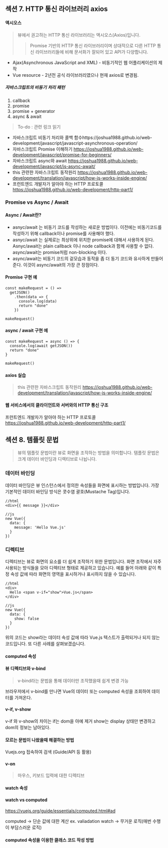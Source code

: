## 섹션 7. HTTP 통신 라이브러리 axios

#### 액시오스
> 뷰에서 권고하는 HTTP 통신 라이브러리는 액시오스(Axios)입니다. 
> >Promise 기반의 HTTP 통신 라이브러리이며 상대적으로 다른 HTTP 통신 라이브러리들에 비해 문서화가 잘되어 있고 API가 다양합니다.
- Ajax(Asynchronous JavaScript and XML) - 비동기적인 웹 어플리케이션의 제작
- Vue resource - 2년전 공식 라이브러리였으나 현재 axios로 변경됨.


##### 자바스크립트의 비동기 처리 패턴
1. callback
2. promise
3. promise + generator
4. async & await

> To-do : 관련 링크 읽기
* 자바스크립트 비동기 처리와 콜백 함수https://joshua1988.github.io/web-development/javascript/javascript-asynchronous-operation/
* 자바스크립트 Promise 이해하기 https://joshua1988.github.io/web-development/javascript/promise-for-beginners/
* 자바스크립트 async와 await https://joshua1988.github.io/web-development/javascript/js-async-await/
* this 관련한 자바스크립트 동작원리 https://joshua1988.github.io/web-development/translation/javascript/how-js-works-inside-engine/
* 프런트엔드 개발자가 알아야 하는 HTTP 프로토콜 https://joshua1988.github.io/web-development/http-part1/

### Promise vs Async / Await
#### Async / Await란?
* asnyc/await 는 비동기 코드를 작성하는 새로운 방법이다. 이전에는 비동기코드를 작성하기 위해 callback이나 promise를 사용해야 했다.
* asnyc/await 는 실제로는 최상위에 위치한 promise에 대해서 사용하게 된다. Asnyc/await는 plain callback 이나 node callback과 함께 사용할 수 없다.
async/await는 promise처럼 non-blocking 이다.
* async/await는 비동기 코드의 겉모습과 동작을 좀 더 동기 코드와 유사하게 만들어준다. 이것이 async/await의 가장 큰 장점이다.

#### Promise 구현 예
~~~
const makeRequest = () =>
  getJSON()
    .then(data => {
      console.log(data)
      return "done"
    })

makeRequest()
~~~

#### async / await 구현 예
~~~
const makeRequest = async () => {
  console.log(await getJSON())
  return "done"
}

makeRequest()
~~~

#### axios 실습
> this 관련한 자바스크립트 동작원리 https://joshua1988.github.io/web-development/translation/javascript/how-js-works-inside-engine/

#### 웹 서비스에서의 클라이언트와 서버와의 HTTP 통신 구조

프런트엔드 개발자가 알아야 하는 HTTP 프로토콜 https://joshua1988.github.io/web-development/http-part1/


## 섹션 8. 템플릿 문법
> 뷰의 템플릿 문법이란 뷰로 화면을 조작하는 방법을 의미합니다. 템플릿 문법은 크게 데이터 바인딩과 디렉티브로 나뉩니다.

### 데이터 바인딩
데이터 바인딩은 뷰 인스턴스에서 정의한 속성들을 화면에 표시하는 방법입니다. 가장 기본적인 데이터 바인딩 방식은 콧수염 괄호(Mustache Tag)입니다.

~~~
//html
<div>{{ message }}</div>

//js
new Vue({
  data: {
    message: 'Hello Vue.js'
  }
})
~~~

### 디렉티브
디렉티브는 뷰로 화면의 요소를 더 쉽게 조작하기 위한 문법입니다. 화면 조작에서 자주 사용되는 방식들을 모아 디렉티브 형태로 제공하고 있습니다. 예를 들어 아래와 같이 특정 속성 값에 따라 화면의 영역을 표시하거나 표시하지 않을 수 있습니다.

~~~
//html
<div>
  Hello <span v-if="show">Vue.js</span>
</div>
 
//js
new Vue({
  data: {
    show: false
  }
})
~~~
위의 코드는 show라는 데이터 속성 값에 따라 Vue.js 텍스트가 출력되거나 되지 않는 코드입니다. 또 다른 사례를 살펴보겠습니다.


#### computed 속성

#### 뷰 디렉티브와 v-bind
> v-bind라는 문법을 통해 데이터만 조작했을때 쉽게 변경 가능

브라우저에서 v-bind를 만나면 Vue의 데이터 또는 computed 속성을 조회하여 데이터를 가져온다.

#### v-if, v-show
v-if 와 v-show의 차이는 
if는 dom을 아예 제거 show는 display 상태만 변경하고 dom의 정보는 남아있다.

#### 모르는 문법이 나왔을때 해결하는 방법
Vuejs.org 접속하여 검색 (Guide/API 등 활용)

#### v-on 
> 마우스, 키보드 입력에 대한 디렉티브

#### watch 속성

#### watch vs computed
https://vuejs.org/guide/essentials/computed.html#ad

computed -> 단순 값에 대한 계산 ex. valiadation
watch -> 무거운 로직(매번 수행이 부담스러운 로직)

#### computed 속성을 이용한 클래스 코드 작성 방법
